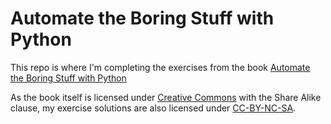 # Automate the Boring Stuff with Python

This repo is where I'm completing the exercises from the book [Automate the Boring Stuff with Python](https://automatetheboringstuff.com/)

As the book itself is licensed under [Creative Commons](https://creativecommons.org/licenses/by-nc-sa/3.0/) with the Share Alike clause, my exercise solutions are also licensed under [CC-BY-NC-SA](https://creativecommons.org/licenses/by-nc-sa/3.0/).
